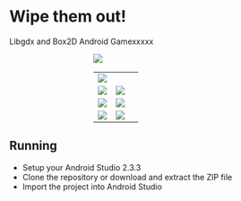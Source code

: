 # Wipe them out!
Libgdx and Box2D Android Gamexxxxx

<P style="margin-left: 150px"/>
<img src="https://user-images.githubusercontent.com/9197974/43360272-5001941e-9289-11e8-962b-3a4e67cd57d7.png"/>


<table style="border-color:red" >
    <tbody>
        <tr>
            <td colspan="2">
                <img src="https://user-images.githubusercontent.com/9197974/43360272-5001941e-9289-11e8-962b-3a4e67cd57d7.png"/>
            </td>
        </tr>
        <tr>
            <td align="center">
                <img src="https://user-images.githubusercontent.com/9197974/43360603-c2b233c4-928e-11e8-8350-ee0dfc08bb7d.png"/>
            </td>
            <td align="center">
                <img src="https://user-images.githubusercontent.com/9197974/43360604-c2d65c7c-928e-11e8-8593-0de873ba45e8.png"/>
            <td>                
        </tr>
        <tr>
            <td align="center">
                <img src="https://user-images.githubusercontent.com/9197974/43360605-c2faf28a-928e-11e8-9a6b-5de2b46887ad.png"/>
            </td>
            <td align="center">
                <img src="https://user-images.githubusercontent.com/9197974/43360606-c32160aa-928e-11e8-9ff3-afd223783fb1.png"/>
            <td>                
        </tr>
        <tr>
            <td align="center">
                <img src="https://user-images.githubusercontent.com/9197974/43360607-c34f9d3a-928e-11e8-98ff-2d5d131b3892.png"/>
            </td>
            <td align="center">
                <img src="https://user-images.githubusercontent.com/9197974/43360608-c3756d26-928e-11e8-8981-c52c04f97982.png"/>
            <td>                
        </tr>
    </tbody>
</table> 


<h2>Running</h2>
<ul>
  <li>Setup your Android Studio 2.3.3</li>
  <li>Clone the repository or download and extract the ZIP file</li>
  <li>Import the project into Android Studio</li>
</ul>
